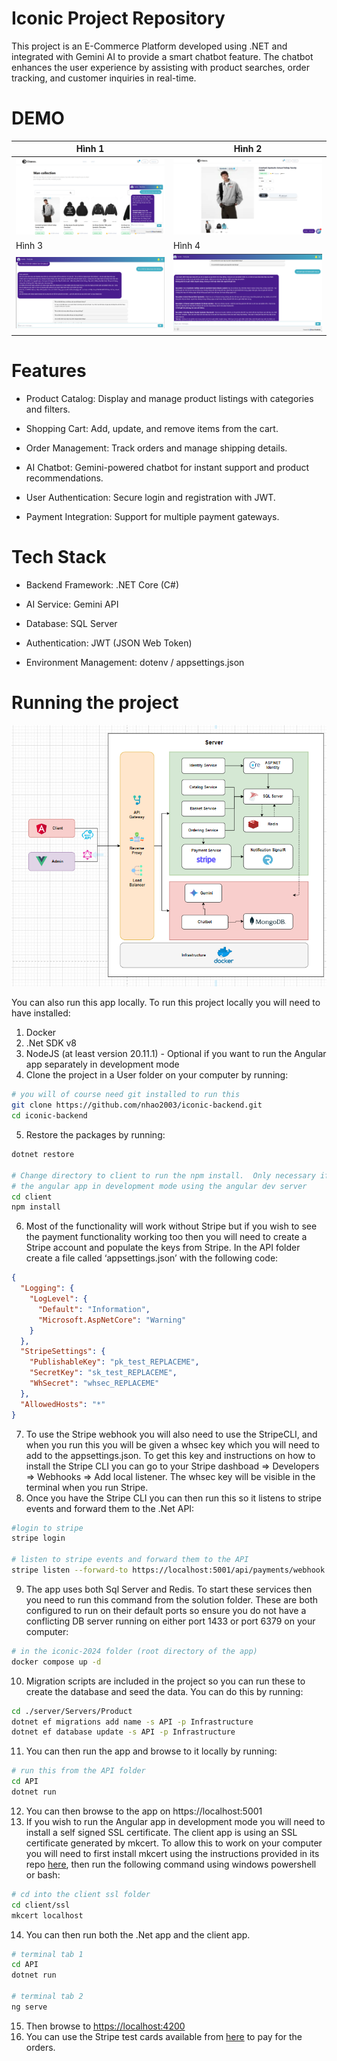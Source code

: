 # Iconic Project Repository
This project is an E-Commerce Platform developed using .NET and integrated with Gemini AI to provide a smart chatbot feature. The chatbot enhances the user experience by assisting with product searches, order tracking, and customer inquiries in real-time.
# DEMO

| Hình 1      | Hình 2      |
|-------------|-------------|
| ![Demo 1](./images/demo1.png) | ![Demo 2](./images/demo2.png) |
| Hình 3      | Hình 4      |
| ![Demo 3](./images/demo3.png) | ![Demo 4](./images/demo4.png) |


# Features

* Product Catalog: Display and manage product listings with categories and filters.

* Shopping Cart: Add, update, and remove items from the cart.

* Order Management: Track orders and manage shipping details.

* AI Chatbot: Gemini-powered chatbot for instant support and product recommendations.

* User Authentication: Secure login and registration with JWT.

* Payment Integration: Support for multiple payment gateways.

# Tech Stack

* Backend Framework: .NET Core (C#)

* AI Service: Gemini API

* Database: SQL Server

* Authentication: JWT (JSON Web Token)

* Environment Management: dotenv / appsettings.json

# Running the project

![Hero](./images/hero.png)

You can also run this app locally. To run this project locally you will need to have installed:

1. Docker
2. .Net SDK v8
3. NodeJS (at least version 20.11.1) - Optional if you want to run the Angular app separately in development mode
4. Clone the project in a User folder on your computer by running:

```bash
# you will of course need git installed to run this
git clone https://github.com/nhao2003/iconic-backend.git
cd iconic-backend
```

5. Restore the packages by running:

```bash
dotnet restore

# Change directory to client to run the npm install.  Only necessary if you want to run
# the angular app in development mode using the angular dev server
cd client
npm install
```

6. Most of the functionality will work without Stripe but if you wish to see the payment functionality working too then you will need to create a Stripe account and populate the keys from Stripe. In the API folder create a file called ‘appsettings.json’ with the following code:

```json
{
  "Logging": {
    "LogLevel": {
      "Default": "Information",
      "Microsoft.AspNetCore": "Warning"
    }
  },
  "StripeSettings": {
    "PublishableKey": "pk_test_REPLACEME",
    "SecretKey": "sk_test_REPLACEME",
    "WhSecret": "whsec_REPLACEME"
  },
  "AllowedHosts": "*"
}
```

7. To use the Stripe webhook you will also need to use the StripeCLI, and when you run this you will be given a whsec key which you will need to add to the appsettings.json. To get this key and instructions on how to install the Stripe CLI you can go to your Stripe dashboad ⇒ Developers ⇒ Webhooks ⇒ Add local listener. The whsec key will be visible in the terminal when you run Stripe.
8. Once you have the Stripe CLI you can then run this so it listens to stripe events and forward them to the .Net API:

```bash
#login to stripe
stripe login

# listen to stripe events and forward them to the API
stripe listen --forward-to https://localhost:5001/api/payments/webhook -e payment_intent.succeeded
```

9. The app uses both Sql Server and Redis. To start these services then you need to run this command from the solution folder. These are both configured to run on their default ports so ensure you do not have a conflicting DB server running on either port 1433 or port 6379 on your computer:

```bash
# in the iconic-2024 folder (root directory of the app)
docker compose up -d
```

10. Migration scripts are included in the project so you can run these to create the database and seed the data. You can do this by running:

```bash
cd ./server/Servers/Product
dotnet ef migrations add name -s API -p Infrastructure
dotnet ef database update -s API -p Infrastructure
```

11. You can then run the app and browse to it locally by running:

```bash
# run this from the API folder
cd API
dotnet run
```

12. You can then browse to the app on https://localhost:5001
13. If you wish to run the Angular app in development mode you will need to install a self signed SSL certificate. The client app is using an SSL certificate generated by mkcert. To allow this to work on your computer you will need to first install mkcert using the instructions provided in its repo [here](https://github.com/FiloSottile/mkcert), then run the following command using windows powershell or bash:

```bash
# cd into the client ssl folder
cd client/ssl
mkcert localhost
```

14. You can then run both the .Net app and the client app.

```bash
# terminal tab 1
cd API
dotnet run

# terminal tab 2
ng serve
```

15. Then browse to [https://localhost:4200](https://localhost:4200)
16. You can use the Stripe test cards available from [here](https://docs.stripe.com/testing#cards) to pay for the orders.
